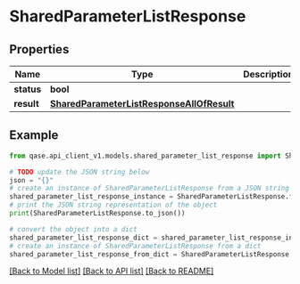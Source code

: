 # SharedParameterListResponse


## Properties

Name | Type | Description | Notes
------------ | ------------- | ------------- | -------------
**status** | **bool** |  | [optional] 
**result** | [**SharedParameterListResponseAllOfResult**](SharedParameterListResponseAllOfResult.md) |  | [optional] 

## Example

```python
from qase.api_client_v1.models.shared_parameter_list_response import SharedParameterListResponse

# TODO update the JSON string below
json = "{}"
# create an instance of SharedParameterListResponse from a JSON string
shared_parameter_list_response_instance = SharedParameterListResponse.from_json(json)
# print the JSON string representation of the object
print(SharedParameterListResponse.to_json())

# convert the object into a dict
shared_parameter_list_response_dict = shared_parameter_list_response_instance.to_dict()
# create an instance of SharedParameterListResponse from a dict
shared_parameter_list_response_from_dict = SharedParameterListResponse.from_dict(shared_parameter_list_response_dict)
```
[[Back to Model list]](../README.md#documentation-for-models) [[Back to API list]](../README.md#documentation-for-api-endpoints) [[Back to README]](../README.md)



